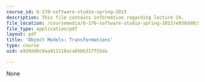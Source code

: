 ```yaml
---
course_id: 6-170-software-studio-spring-2013
description: This file contains information regarding lecture 24.
file_location: /coursemedia/6-170-software-studio-spring-2013/e939dd0c9aa911110aca65bb317f55da_MIT6_170S13_24-objt-mdl-tns.pdf
file_type: application/pdf
layout: pdf
title: 'Object Models: Transformations'
type: course
uid: e939dd0c9aa911110aca65bb317f55da

---
```

None